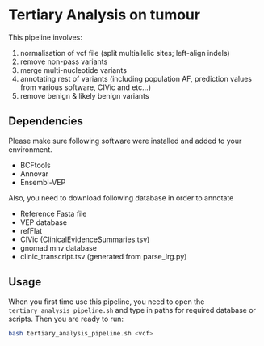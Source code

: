 # Tertiary Analysis on tumour

This pipeline involves:
1. normalisation of vcf file (split multiallelic sites; left-align indels)
2. remove non-pass variants
3. merge multi-nucleotide variants
4. annotating rest of variants (including population AF, prediction values from various software, CIVic and etc...)
5. remove benign & likely benign variants

## Dependencies

Please make sure following software were installed and added to your environment. 

- BCFtools
- Annovar
- Ensembl-VEP

Also, you need to download following database in order to annotate

- Reference Fasta file
- VEP database 
- refFlat 
- CIVic (ClinicalEvidenceSummaries.tsv)
- gnomad mnv database
- clinic_transcript.tsv (generated from parse_lrg.py)

## Usage

When you first time use this pipeline, you need to open the `tertiary_analysis_pipeline.sh` and type in paths for required database or scripts. Then you are ready to run:

```bash
bash tertiary_analysis_pipeline.sh <vcf>
```




